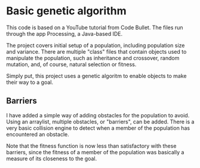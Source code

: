 # Basic genetic algorithm

This code is based on a YouTube tutorial from Code Bullet.
The files run through the app Processing, a Java-based IDE.

The project covers initial setup of a population, including population size and variance.
There are multiple "class" files that contain objects used to manipulate the population, such as inheritance and crossover, random mutation, and, of course, natural selection or fitness.

Simply put, this project uses a genetic algoritm to enable objects to make their way to a goal.

## Barriers

I have added a simple way of adding obstacles for the population to avoid. Using an arraylist, multiple obstacles, or "barriers", can be added. There is a very basic collision engine to detect when a member of the population has encountered an obstacle.

Note that the fitness function is now less than satisfactory with these barriers, since the fitness of a member of the population was basically a measure of its closeness to the goal.
